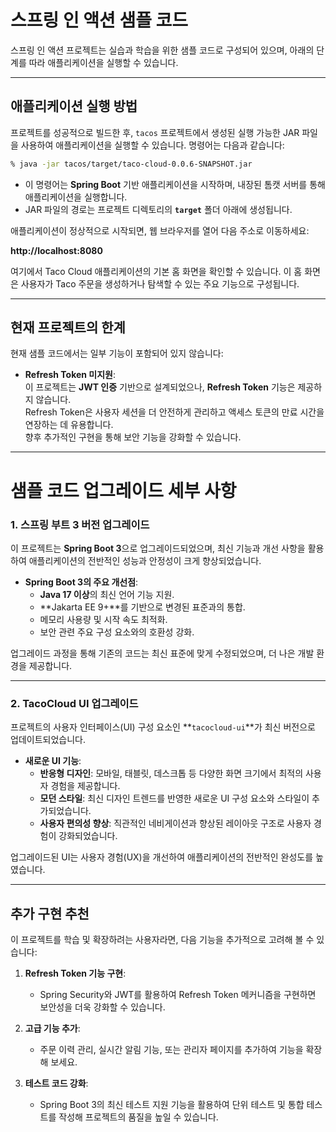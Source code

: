 # **스프링 인 액션 샘플 코드**

스프링 인 액션 프로젝트는 실습과 학습을 위한 샘플 코드로 구성되어 있으며, 아래의 단계를 따라 애플리케이션을 실행할 수 있습니다. 

---

## **애플리케이션 실행 방법**

프로젝트를 성공적으로 빌드한 후, `tacos` 프로젝트에서 생성된 실행 가능한 JAR 파일을 사용하여 애플리케이션을 실행할 수 있습니다. 명령어는 다음과 같습니다:

```sh
% java -jar tacos/target/taco-cloud-0.0.6-SNAPSHOT.jar
```

- 이 명령어는 **Spring Boot** 기반 애플리케이션을 시작하며, 내장된 톰캣 서버를 통해 애플리케이션을 실행합니다.
- JAR 파일의 경로는 프로젝트 디렉토리의 **`target`** 폴더 아래에 생성됩니다.

애플리케이션이 정상적으로 시작되면, 웹 브라우저를 열어 다음 주소로 이동하세요:

**http://localhost:8080**

여기에서 Taco Cloud 애플리케이션의 기본 홈 화면을 확인할 수 있습니다. 이 홈 화면은 사용자가 Taco 주문을 생성하거나 탐색할 수 있는 주요 기능으로 구성됩니다.

---

## **현재 프로젝트의 한계**

현재 샘플 코드에서는 일부 기능이 포함되어 있지 않습니다:

- **Refresh Token 미지원**:  
  이 프로젝트는 **JWT 인증** 기반으로 설계되었으나, **Refresh Token** 기능은 제공하지 않습니다.  
  Refresh Token은 사용자 세션을 더 안전하게 관리하고 액세스 토큰의 만료 시간을 연장하는 데 유용합니다.  
  향후 추가적인 구현을 통해 보안 기능을 강화할 수 있습니다.

---

# **샘플 코드 업그레이드 세부 사항**

### **1. 스프링 부트 3 버전 업그레이드**

이 프로젝트는 **Spring Boot 3**으로 업그레이드되었으며, 최신 기능과 개선 사항을 활용하여 애플리케이션의 전반적인 성능과 안정성이 크게 향상되었습니다.

- **Spring Boot 3의 주요 개선점**:
  - **Java 17 이상**의 최신 언어 기능 지원.
  - **Jakarta EE 9+**를 기반으로 변경된 표준과의 통합.
  - 메모리 사용량 및 시작 속도 최적화.
  - 보안 관련 주요 구성 요소와의 호환성 강화.

업그레이드 과정을 통해 기존의 코드는 최신 표준에 맞게 수정되었으며, 더 나은 개발 환경을 제공합니다.

---

### **2. TacoCloud UI 업그레이드**

프로젝트의 사용자 인터페이스(UI) 구성 요소인 **`tacocloud-ui`**가 최신 버전으로 업데이트되었습니다.

- **새로운 UI 기능**:
  - **반응형 디자인**: 모바일, 태블릿, 데스크톱 등 다양한 화면 크기에서 최적의 사용자 경험을 제공합니다.
  - **모던 스타일**: 최신 디자인 트렌드를 반영한 새로운 UI 구성 요소와 스타일이 추가되었습니다.
  - **사용자 편의성 향상**: 직관적인 네비게이션과 향상된 레이아웃 구조로 사용자 경험이 강화되었습니다.

업그레이드된 UI는 사용자 경험(UX)을 개선하여 애플리케이션의 전반적인 완성도를 높였습니다.

---

## **추가 구현 추천**

이 프로젝트를 학습 및 확장하려는 사용자라면, 다음 기능을 추가적으로 고려해 볼 수 있습니다:

1. **Refresh Token 기능 구현**:
   - Spring Security와 JWT를 활용하여 Refresh Token 메커니즘을 구현하면 보안성을 더욱 강화할 수 있습니다.

2. **고급 기능 추가**:
   - 주문 이력 관리, 실시간 알림 기능, 또는 관리자 페이지를 추가하여 기능을 확장해 보세요.

3. **테스트 코드 강화**:
   - Spring Boot 3의 최신 테스트 지원 기능을 활용하여 단위 테스트 및 통합 테스트를 작성해 프로젝트의 품질을 높일 수 있습니다.
